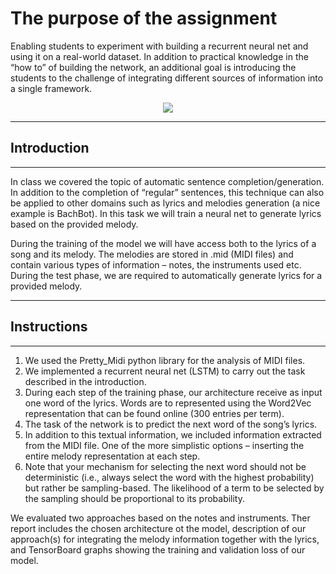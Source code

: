 # The purpose of the assignment
Enabling students to experiment with building a recurrent neural net and using it on a real-world dataset.
In addition to practical knowledge in the “how to” of building the network, an additional goal is introducing the students
to the challenge of integrating different sources of information into a single framework.

<p align="center">
  <img src="https://user-images.githubusercontent.com/49988048/131303493-9cbea9fe-661c-4fdf-a226-fa08352df4f2.png">
</p>

---
## Introduction
---

In class we covered the topic of automatic sentence completion/generation. In addition to the completion of “regular” sentences,
this technique can also be applied to other domains such as lyrics and melodies generation (a nice example is BachBot).
In this task we will train a neural net to generate lyrics based on the provided melody.

During the training of the model we will have access both to the lyrics of a song and its melody.
The melodies are stored in .mid (MIDI files) and contain various types of information – notes, the instruments used etc. 
During the test phase, we are required to automatically generate lyrics for a provided melody.

---
## Instructions
---
1.  We used the Pretty_Midi python library for the analysis of MIDI files.
2.  We implemented a recurrent neural net (LSTM) to carry out the task described in the introduction.
3.	During each step of the training phase, our architecture receive as input one word of the lyrics. Words are to represented using the Word2Vec representation
    that can be found online (300 entries per term).
4.	The task of the network is to predict the next word of the song’s lyrics.
5.	In addition to this textual information, we included information extracted from the MIDI file. One of the more simplistic options – inserting the entire melody representation at each step. 
6.	Note that your mechanism for selecting the next word should not be deterministic (i.e., always select the word with the highest probability) but rather be sampling-based. The likelihood of a term to be selected by the sampling should be proportional to its probability.

We evaluated two approaches based on the notes and instruments.
Ther report includes the chosen architecture ot the model, description of our approach(s) for integrating the melody information together with the lyrics,
and TensorBoard graphs showing the training and validation loss of our model.
